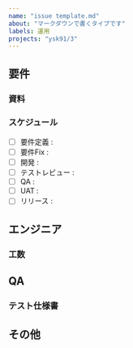 ```yaml
---
name: "issue template.md"
about: "マークダウンで書くタイプです"
labels: 運用
projects: "ysk91/3"
---
```


## 要件


### 資料


### スケジュール

- [ ] 要件定義       :
- [ ] 要件Fix       :
- [ ] 開発          :
- [ ] テストレビュー  :
- [ ] QA            :
- [ ] UAT           :
- [ ] リリース       :

## エンジニア


### 工数


## QA


### テスト仕様書


## その他


